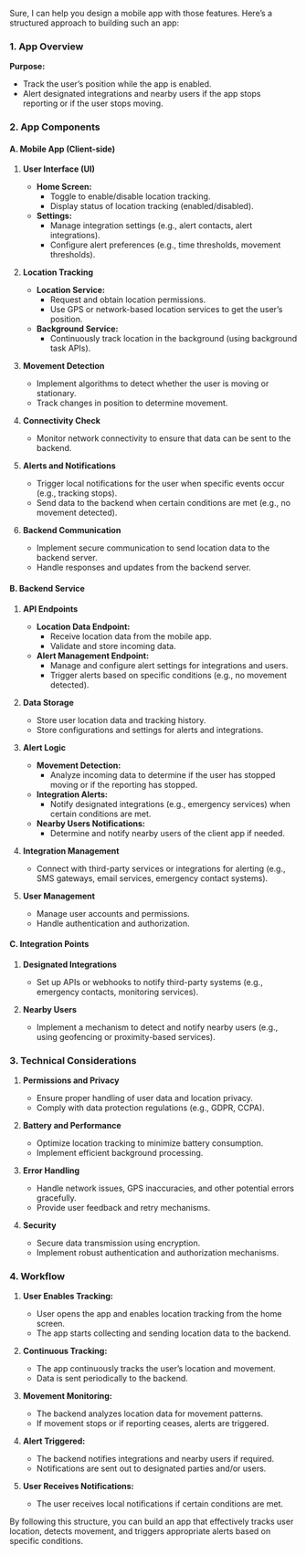 Sure, I can help you design a mobile app with those features. Here’s a structured approach to building such an app:

### 1. **App Overview**

**Purpose:**
- Track the user’s position while the app is enabled.
- Alert designated integrations and nearby users if the app stops reporting or if the user stops moving.

### 2. **App Components**

#### **A. Mobile App (Client-side)**

1. **User Interface (UI)**
   - **Home Screen:**
     - Toggle to enable/disable location tracking.
     - Display status of location tracking (enabled/disabled).
   - **Settings:**
     - Manage integration settings (e.g., alert contacts, alert integrations).
     - Configure alert preferences (e.g., time thresholds, movement thresholds).

2. **Location Tracking**
   - **Location Service:**
     - Request and obtain location permissions.
     - Use GPS or network-based location services to get the user’s position.
   - **Background Service:**
     - Continuously track location in the background (using background task APIs).

3. **Movement Detection**
   - Implement algorithms to detect whether the user is moving or stationary.
   - Track changes in position to determine movement.

4. **Connectivity Check**
   - Monitor network connectivity to ensure that data can be sent to the backend.

5. **Alerts and Notifications**
   - Trigger local notifications for the user when specific events occur (e.g., tracking stops).
   - Send data to the backend when certain conditions are met (e.g., no movement detected).

6. **Backend Communication**
   - Implement secure communication to send location data to the backend server.
   - Handle responses and updates from the backend server.

#### **B. Backend Service**

1. **API Endpoints**
   - **Location Data Endpoint:**
     - Receive location data from the mobile app.
     - Validate and store incoming data.
   - **Alert Management Endpoint:**
     - Manage and configure alert settings for integrations and users.
     - Trigger alerts based on specific conditions (e.g., no movement detected).

2. **Data Storage**
   - Store user location data and tracking history.
   - Store configurations and settings for alerts and integrations.

3. **Alert Logic**
   - **Movement Detection:**
     - Analyze incoming data to determine if the user has stopped moving or if the reporting has stopped.
   - **Integration Alerts:**
     - Notify designated integrations (e.g., emergency services) when certain conditions are met.
   - **Nearby Users Notifications:**
     - Determine and notify nearby users of the client app if needed.

4. **Integration Management**
   - Connect with third-party services or integrations for alerting (e.g., SMS gateways, email services, emergency contact systems).

5. **User Management**
   - Manage user accounts and permissions.
   - Handle authentication and authorization.

#### **C. Integration Points**

1. **Designated Integrations**
   - Set up APIs or webhooks to notify third-party systems (e.g., emergency contacts, monitoring services).

2. **Nearby Users**
   - Implement a mechanism to detect and notify nearby users (e.g., using geofencing or proximity-based services).

### 3. **Technical Considerations**

1. **Permissions and Privacy**
   - Ensure proper handling of user data and location privacy.
   - Comply with data protection regulations (e.g., GDPR, CCPA).

2. **Battery and Performance**
   - Optimize location tracking to minimize battery consumption.
   - Implement efficient background processing.

3. **Error Handling**
   - Handle network issues, GPS inaccuracies, and other potential errors gracefully.
   - Provide user feedback and retry mechanisms.

4. **Security**
   - Secure data transmission using encryption.
   - Implement robust authentication and authorization mechanisms.

### 4. **Workflow**

1. **User Enables Tracking:**
   - User opens the app and enables location tracking from the home screen.
   - The app starts collecting and sending location data to the backend.

2. **Continuous Tracking:**
   - The app continuously tracks the user’s location and movement.
   - Data is sent periodically to the backend.

3. **Movement Monitoring:**
   - The backend analyzes location data for movement patterns.
   - If movement stops or if reporting ceases, alerts are triggered.

4. **Alert Triggered:**
   - The backend notifies integrations and nearby users if required.
   - Notifications are sent out to designated parties and/or users.

5. **User Receives Notifications:**
   - The user receives local notifications if certain conditions are met.

By following this structure, you can build an app that effectively tracks user location, detects movement, and triggers appropriate alerts based on specific conditions.